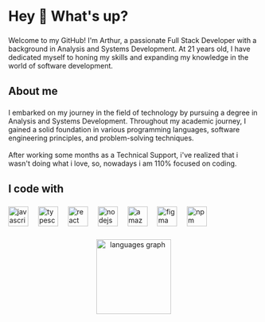 <h1 align="left">Hey 👋 What's up?</h1>

###

<p align="left">Welcome to my GitHub! I'm Arthur, a passionate Full Stack Developer with a background in Analysis and Systems Development. At 21 years old, I have dedicated myself to honing my skills and expanding my knowledge in the world of software development.</p>

###

<h2 align="left">About me</h2>

###

<p align="left">I embarked on my journey in the field of technology by pursuing a degree in Analysis and Systems Development. Throughout my academic journey, I gained a solid foundation in various programming languages, software engineering principles, and problem-solving techniques.<br><br>After working some months as a Technical Support, i've realized that i wasn't doing what i love, so, nowadays i am 110% focused on coding.</p>

###

<h2 align="left">I code with</h2>

###

<div align="left">
  <img src="https://cdn.jsdelivr.net/gh/devicons/devicon/icons/javascript/javascript-original.svg" height="40" alt="javascript logo"  />
  <img width="12" />
  <img src="https://cdn.jsdelivr.net/gh/devicons/devicon/icons/typescript/typescript-original.svg" height="40" alt="typescript logo"  />
  <img width="12" />
  <img src="https://cdn.jsdelivr.net/gh/devicons/devicon/icons/react/react-original.svg" height="40" alt="react logo"  />
  <img width="12" />
  <img src="https://cdn.jsdelivr.net/gh/devicons/devicon/icons/nodejs/nodejs-original.svg" height="40" alt="nodejs logo"  />
  <img width="12" />
  <img src="https://cdn.jsdelivr.net/gh/devicons/devicon/icons/amazonwebservices/amazonwebservices-original.svg" height="40" alt="amazonwebservices logo"  />
  <img width="12" />
  <img src="https://cdn.jsdelivr.net/gh/devicons/devicon/icons/figma/figma-original.svg" height="40" alt="figma logo"  />
  <img width="12" />
  <img src="https://cdn.jsdelivr.net/gh/devicons/devicon/icons/npm/npm-original-wordmark.svg" height="40" alt="npm logo"  />
</div>

###

<div align="center">
  <img src="https://github-readme-stats.vercel.app/api/top-langs?username=arthurbernardos&locale=en&hide_title=false&layout=compact&card_width=320&langs_count=5&theme=dark&hide_border=false&order=2" height="150" alt="languages graph"  />
</div>

###
